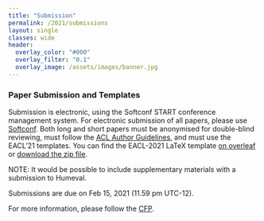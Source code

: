 ```yaml
---
title: "Submission"
permalink: /2021/submissions
layout: single
classes: wide
header:
  overlay_color: "#000"
  overlay_filter: "0.1"
  overlay_image: /assets/images/banner.jpg
---
```


### Paper Submission and Templates

Submission is electronic, using the Softconf START conference management system. For electronic submission of all papers, please use [Softconf](https://www.softconf.com/eacl2021/HumEval2021). Both long and short papers must be anonymised for double-blind reviewing, must follow the [ACL Author Guidelines](https://www.aclweb.org/adminwiki/index.php?title=ACL_Author_Guidelines), and must use the EACL’21 templates. You can find the EACL-2021 LaTeX template [on overleaf](https://www.overleaf.com/latex/templates/eacl-2021-proceedings-template/jprrhhtnbrrm) or [download the zip file](https://2021.eacl.org/downloads/eacl2021-templates.zip).

NOTE: It would be possible to include supplementary materials with a submission to Humeval.

Submissions are due on Feb 15, 2021 (11.59 pm UTC-12).

For more information, please follow the [CFP](/2021/call-for-papers/).
